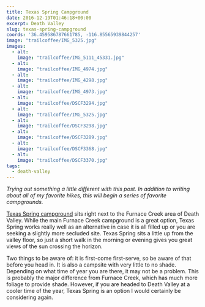 ```yaml
---
title: Texas Spring Campground
date: 2016-12-19T01:46:18+00:00
excerpt: Death Valley
slug: texas-spring-campground
coords: '36.459586787661785, -116.85565939844257'
image: "trailcoffee/IMG_5325.jpg"
images:
  - alt: 
    image: "trailcoffee/IMG_5111_45331.jpg"
  - alt: 
    image: "trailcoffee/IMG_4974.jpg"
  - alt: 
    image: "trailcoffee/IMG_4298.jpg"
  - alt: 
    image: "trailcoffee/IMG_4973.jpg"
  - alt: 
    image: "trailcoffee/DSCF3294.jpg"
  - alt: 
    image: "trailcoffee/IMG_5325.jpg"
  - alt: 
    image: "trailcoffee/DSCF3298.jpg"
  - alt: 
    image: "trailcoffee/DSCF3289.jpg"
  - alt: 
    image: "trailcoffee/DSCF3368.jpg"
  - alt: 
    image: "trailcoffee/DSCF3370.jpg"
tags:
  - death-valley
---
```

<em>Trying out something a little different with this post. In addition to writing about all of my favorite hikes, this will begin a series of favorite campgrounds.</em>

<a href="https://www.nps.gov/deva/planyourvisit/camping.htm">Texas Spring campground</a> sits right next to the Furnace Creek area of Death Valley. While the main Furnace Creek campground is a great option, Texas Spring works really well as an alternative in case it is all filled up or you are seeking a slightly more secluded site. Texas Spring sits a little up from the valley floor, so just a short walk in the morning or evening gives you great views of the sun crossing the horizon.

Two things to be aware of: it is first-come first-serve, so be aware of that before you head in. It is also a campsite with very little to no shade. Depending on what time of year you are there, it may not be a problem. This is probably the major difference from Furnace Creek, which has much more foliage to provide shade. However, if you are headed to Death Valley at a cooler time of the year, Texas Spring is an option I would certainly be considering again.


